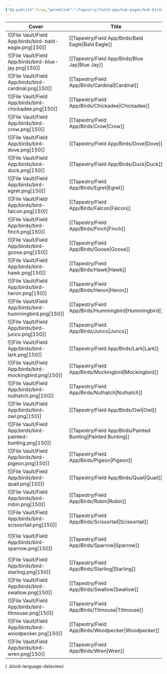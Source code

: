 ```yaml
---
{"dg-publish":true,"permalink":"/tapestry/field-app/hub-pages/hub-birds/","tags":["hub"],"dgHomeLink":true,"dgEnableSearch":true}
---
```




| Cover                                                         | Title                                                            | Covenant                                                                                  |
| ------------------------------------------------------------- | ---------------------------------------------------------------- | ----------------------------------------------------------------------------------------- |
| ![[File Vault/Field App/birds/bird-bald-eagle.png\|150]]      | [[Tapestry/Field App/Birds/Bald Eagle\|Bald Eagle]]           | <span class='cards-icon covenant-label'>Covenant</span> <i>Atmosphere, nesting, home</i>  |
| ![[File Vault/Field App/birds/bird-blue-jay.png\|150]]        | [[Tapestry/Field App/Birds/Blue Jay\|Blue Jay]]               | <span class='cards-icon covenant-label'>Covenant</span> <i>Revelation</i>                 |
| ![[File Vault/Field App/birds/bird-cardinal.png\|150]]        | [[Tapestry/Field App/Birds/Cardinal\|Cardinal]]               | <span class='cards-icon covenant-label'>Covenant</span> <i>Authority</i>                  |
| ![[File Vault/Field App/birds/bird-chickadee.png\|150]]       | [[Tapestry/Field App/Birds/Chickadee\|Chickadee]]             | <span class='cards-icon covenant-label'>Covenant</span> <i>Truth</i>                      |
| ![[File Vault/Field App/birds/bird-crow.png\|150]]            | [[Tapestry/Field App/Birds/Crow\|Crow]]                       | <span class='cards-icon covenant-label'>Covenant</span> <i>Wait and trust</i>             |
| ![[File Vault/Field App/birds/bird-dove.png\|150]]            | [[Tapestry/Field App/Birds/Dove\|Dove]]                       | <span class='cards-icon covenant-label'>Covenant</span> <i>Unity</i>                      |
| ![[File Vault/Field App/birds/bird-duck.png\|150]]            | [[Tapestry/Field App/Birds/Duck\|Duck]]                       | <span class='cards-icon covenant-label'>Covenant</span> <i>To bend</i>                    |
| ![[File Vault/Field App/birds/bird-egret.png\|150]]           | [[Tapestry/Field App/Birds/Egret\|Egret]]                     | <span class='cards-icon covenant-label'>Covenant</span> <i>Set apart</i>                  |
| ![[File Vault/Field App/birds/bird-falcon.png\|150]]          | [[Tapestry/Field App/Birds/Falcon\|Falcon]]                   | <span class='cards-icon covenant-label'>Covenant</span> <i>Vision</i>                     |
| ![[File Vault/Field App/birds/bird-finch.png\|150]]           | [[Tapestry/Field App/Birds/Finch\|Finch]]                     | <span class='cards-icon covenant-label'>Covenant</span> <i>Distribution</i>               |
| ![[File Vault/Field App/birds/bird-goose.png\|150]]           | [[Tapestry/Field App/Birds/Goose\|Goose]]                     | <span class='cards-icon covenant-label'>Covenant</span> <i>Collective</i>                 |
| ![[File Vault/Field App/birds/bird-hawk.png\|150]]            | [[Tapestry/Field App/Birds/Hawk\|Hawk]]                       | <span class='cards-icon covenant-label'>Covenant</span> <i>Protection of provision</i>    |
| ![[File Vault/Field App/birds/bird-heron.png\|150]]           | [[Tapestry/Field App/Birds/Heron\|Heron]]                     | <span class='cards-icon covenant-label'>Covenant</span> <i>Courtship</i>                  |
| ![[File Vault/Field App/birds/bird-hummingbird.png\|150]]     | [[Tapestry/Field App/Birds/Hummingbird\|Hummingbird]]         | <span class='cards-icon covenant-label'>Covenant</span> <i>Intimacy</i>                   |
| ![[File Vault/Field App/birds/bird-junco.png\|150]]           | [[Tapestry/Field App/Birds/Junco\|Junco]]                     | <span class='cards-icon covenant-label'>Covenant</span> <i>Storehouses</i>                |
| ![[File Vault/Field App/birds/bird-lark.png\|150]]            | [[Tapestry/Field App/Birds/Lark\|Lark]]                       | <span class='cards-icon covenant-label'>Covenant</span> <i>Threshold</i>                  |
| ![[File Vault/Field App/birds/bird-mockingbird.png\|150]]     | [[Tapestry/Field App/Birds/Mockingbird\|Mockingbird]]         | <span class='cards-icon covenant-label'>Covenant</span> <i>Prophet</i>                    |
| ![[File Vault/Field App/birds/bird-nuthatch.png\|150]]        | [[Tapestry/Field App/Birds/Nuthatch\|Nuthatch]]               | <span class='cards-icon covenant-label'>Covenant</span> <i>Family, community</i>          |
| ![[File Vault/Field App/birds/bird-owl.png\|150]]             | [[Tapestry/Field App/Birds/Owl\|Owl]]                         | <span class='cards-icon covenant-label'>Covenant</span> <i>Provision</i>                  |
| ![[File Vault/Field App/birds/bird-painted-bunting.png\|150]] | [[Tapestry/Field App/Birds/Painted Bunting\|Painted Bunting]] | <span class='cards-icon covenant-label'>Covenant</span> <i>Unrivaled grace and mercy</i>  |
| ![[File Vault/Field App/birds/bird-pigeon.png\|150]]          | [[Tapestry/Field App/Birds/Pigeon\|Pigeon]]                   | <span class='cards-icon covenant-label'>Covenant</span> <i>Making a way</i>               |
| ![[File Vault/Field App/birds/bird-quail.png\|150]]           | [[Tapestry/Field App/Birds/Quail\|Quail]]                     | <span class='cards-icon covenant-label'>Covenant</span> <i>Full, expanding borders</i>    |
| ![[File Vault/Field App/birds/bird-robin.png\|150]]           | [[Tapestry/Field App/Birds/Robin\|Robin]]                     | <span class='cards-icon covenant-label'>Covenant</span> <i>Adulthood</i>                  |
| ![[File Vault/Field App/birds/bird-scissortail.png\|150]]     | [[Tapestry/Field App/Birds/Scissortail\|Scissortail]]         | <span class='cards-icon covenant-label'>Covenant</span> <i>Energy</i>                     |
| ![[File Vault/Field App/birds/bird-sparrow.png\|150]]         | [[Tapestry/Field App/Birds/Sparrow\|Sparrow]]                 | <span class='cards-icon covenant-label'>Covenant</span> <i>Protection, God's Presence</i> |
| ![[File Vault/Field App/birds/bird-starling.png\|150]]        | [[Tapestry/Field App/Birds/Starling\|Starling]]               | <span class='cards-icon covenant-label'>Covenant</span> <i>Elohim's omnipresence</i>      |
| ![[File Vault/Field App/birds/bird-swallow.png\|150]]         | [[Tapestry/Field App/Birds/Swallow\|Swallow]]                 | <span class='cards-icon covenant-label'>Covenant</span> <i>To receive from Heaven</i>     |
| ![[File Vault/Field App/birds/bird-titmouse.png\|150]]        | [[Tapestry/Field App/Birds/Titmouse\|Titmouse]]               | <span class='cards-icon covenant-label'>Covenant</span> <i>Testimony</i>                  |
| ![[File Vault/Field App/birds/bird-woodpecker.png\|150]]      | [[Tapestry/Field App/Birds/Woodpecker\|Woodpecker]]           | <span class='cards-icon covenant-label'>Covenant</span> <i>One flesh</i>                  |
| ![[File Vault/Field App/birds/bird-wren.png\|150]]            | [[Tapestry/Field App/Birds/Wren\|Wren]]                       | <span class='cards-icon covenant-label'>Covenant</span> <i>Receive and testify</i>        |

{ .block-language-dataview}
